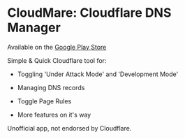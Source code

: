 # CloudMare: Cloudflare DNS Manager
Available on the [Google Play Store](https://play.google.com/store/apps/details?id=dev.jtsalva.cloudmare)

Simple & Quick Cloudflare tool for:
 * Toggling 'Under Attack Mode' and 'Development Mode'
 
 * Managing DNS records
 
 * Toggle Page Rules
 
 * More features on it's way

Unofficial app, not endorsed by Cloudflare.